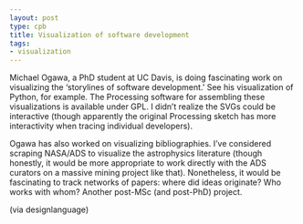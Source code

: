 ```yaml
---
layout: post
type: cpb
title: Visualization of software development
tags:
- visualization
---
```

Michael Ogawa, a PhD student at UC Davis, is doing fascinating work on visualizing the ‘storylines of software development.’ See his visualization of Python, for example. The Processing software for assembling these visualizations is available under GPL. I didn’t realize the SVGs could be interactive (though apparently the original Processing sketch has more interactivity when tracing individual developers).

Ogawa has also worked on visualizing bibliographies. I’ve considered scraping NASA/ADS to visualize the astrophysics literature (though honestly, it would be more appropriate to work directly with the ADS curators on a massive mining project like that). Nonetheless, it would be fascinating to track networks of papers: where did ideas originate? Who works with whom? Another post-MSc (and post-PhD) project.

(via designlanguage)
